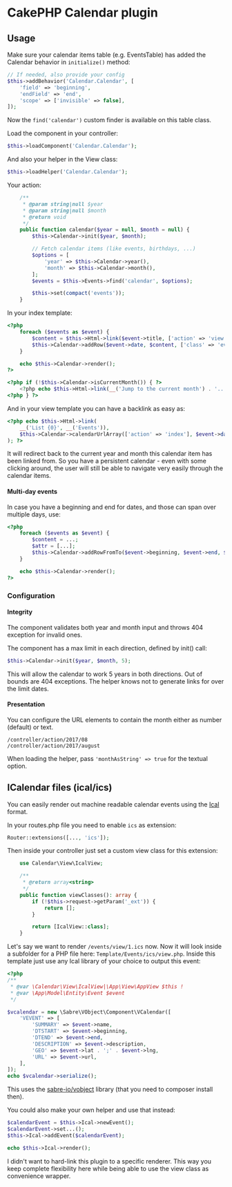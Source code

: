 # CakePHP Calendar plugin

## Usage
Make sure your calendar items table (e.g. EventsTable) has added the Calendar behavior in `initialize()` method:
```php
// If needed, also provide your config
$this->addBehavior('Calendar.Calendar', [
    'field' => 'beginning',
    'endField' => 'end',
    'scope' => ['invisible' => false],
]);
```
Now the `find('calendar')` custom finder is available on this table class.

Load the component in your controller:
```php
$this->loadComponent('Calendar.Calendar');
```

And also your helper in the View class:
```php
$this->loadHelper('Calendar.Calendar');
```

Your action:
```php
    /**
     * @param string|null $year
     * @param string|null $month
     * @return void
     */
    public function calendar($year = null, $month = null) {
        $this->Calendar->init($year, $month);

        // Fetch calendar items (like events, birthdays, ...)
        $options = [
            'year' => $this->Calendar->year(),
            'month' => $this->Calendar->month(),
        ];
        $events = $this->Events->find('calendar', $options);

        $this->set(compact('events'));
    }
```

In your index template:
```php
<?php
    foreach ($events as $event) {
        $content = $this->Html->link($event->title, ['action' => 'view', $event->id]);
        $this->Calendar->addRow($event->date, $content, ['class' => 'event']);
    }

    echo $this->Calendar->render();
?>

<?php if (!$this->Calendar->isCurrentMonth()) { ?>
    <?php echo $this->Html->link(__('Jump to the current month') . '...', ['action' => 'index'])?>
<?php } ?>
```

And in your view template you can have a backlink as easy as:
```php
<?php echo $this->Html->link(
    __('List {0}', __('Events')),
    $this->Calendar->calendarUrlArray(['action' => 'index'], $event->date)
); ?>
```

It will redirect back to the current year and month this calendar item has been linked from.
So you have a persistent calendar - even with some clicking around, the user will still be able to navigate very easily through the calendar items.

#### Multi-day events
In case you have a beginning and end for dates, and those can span over multiple days, use:
```php
<?php
    foreach ($events as $event) {
        $content = ...;
        $attr = [...];
        $this->Calendar->addRowFromTo($event->beginning, $event->end, $content, $attr);
    }

    echo $this->Calendar->render();
?>
```

### Configuration

#### Integrity
The component validates both year and month input and throws 404 exception for invalid ones.

The component has a max limit in each direction, defined by init() call:
```php
$this->Calendar->init($year, $month, 5);
```
This will allow the calendar to work 5 years in both directions. Out of bounds are 404 exceptions.
The helper knows not to generate links for over the limit dates.

#### Presentation
You can configure the URL elements to contain the month either as number (default) or text.
```
/controller/action/2017/08
/controller/action/2017/august
```
When loading the helper, pass `'monthAsString' => true` for the textual option.


## ICalendar files (ical/ics)
You can easily render out machine readable calendar events using the [Ical](https://en.wikipedia.org/wiki/ICalendar) format.

In your routes.php file you need to enable `ics` as extension:
```php
Router::extensions([..., 'ics']);
```

Then inside your controller just set a custom view class for this extension:
```php
    use Calendar\View\IcalView;

    /**
     * @return array<string>
     */
    public function viewClasses(): array {
        if (!$this->request->getParam('_ext')) {
            return [];
        }

        return [IcalView::class];
    }
```

Let's say we want to render `/events/view/1.ics` now.
Now it will look inside a subfolder for a PHP file here: `Template/Events/ics/view.php`.
Inside this template just use any Ical library of your choice to output this event:

```php
<?php
/**
 * @var \Calendar\View\IcalView|\App\View\AppView $this !
 * @var \App\Model\Entity\Event $event
 */

$vcalendar = new \Sabre\VObject\Component\VCalendar([
    'VEVENT' => [
        'SUMMARY' => $event->name,
        'DTSTART' => $event->beginning,
        'DTEND' => $event->end,
        'DESCRIPTION' => $event->description,
        'GEO' => $event->lat . ';' . $event->lng,
        'URL' => $event->url,
    ],
]);
echo $vcalendar->serialize();
```
This uses the [sabre-io/vobject](https://github.com/sabre-io/vobject) library (that you need to composer install then).

You could also make your own helper and use that instead:
```php
$calendarEvent = $this->Ical->newEvent();
$calendarEvent->set...();
$this->Ical->addEvent($calendarEvent);

echo $this->Ical->render();
```

I didn't want to hard-link this plugin to a specific renderer. This way you keep complete flexibility here while being able to use the view class as convenience wrapper.
